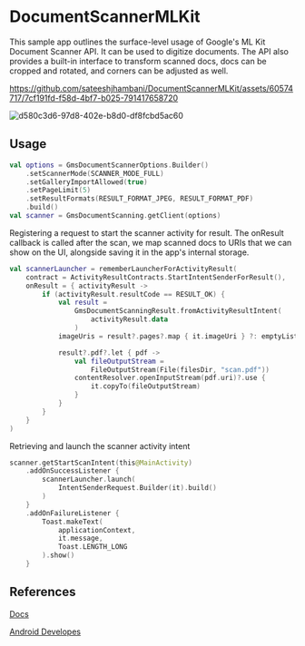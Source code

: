 # DocumentScannerMLKit

This sample app outlines the surface-level usage of Google's ML Kit Document Scanner API. It can be used to digitize documents. The API also provides a built-in interface to transform scanned docs, docs can be cropped and rotated, and corners can be adjusted as well.

https://github.com/sateeshjhambani/DocumentScannerMLKit/assets/60574717/7cf191fd-f58d-4bf7-b025-791417658720

![d580c3d6-97d8-402e-b8d0-df8fcbd5ac60](https://github.com/sateeshjhambani/DocumentScannerMLKit/assets/60574717/24f1f5b1-3228-468b-8410-4c93eab9e66e)

## Usage

```kotlin
val options = GmsDocumentScannerOptions.Builder()
    .setScannerMode(SCANNER_MODE_FULL)
    .setGalleryImportAllowed(true)
    .setPageLimit(5)
    .setResultFormats(RESULT_FORMAT_JPEG, RESULT_FORMAT_PDF)
    .build()
val scanner = GmsDocumentScanning.getClient(options)
```
Registering a request to start the scanner activity for result. The onResult callback is called after the scan, we map scanned docs to URIs that we can show on the UI, alongside saving it in the app's internal storage.

```kotlin
val scannerLauncher = rememberLauncherForActivityResult(
    contract = ActivityResultContracts.StartIntentSenderForResult(),
    onResult = { activityResult ->
        if (activityResult.resultCode == RESULT_OK) {
            val result =
                GmsDocumentScanningResult.fromActivityResultIntent(
                    activityResult.data
                )
            imageUris = result?.pages?.map { it.imageUri } ?: emptyList()

            result?.pdf?.let { pdf ->
                val fileOutputStream =
                    FileOutputStream(File(filesDir, "scan.pdf"))
                contentResolver.openInputStream(pdf.uri)?.use {
                    it.copyTo(fileOutputStream)
                }
            }
        }
    }
)
```
Retrieving and launch the scanner activity intent

```kotlin
scanner.getStartScanIntent(this@MainActivity)
    .addOnSuccessListener {
        scannerLauncher.launch(
            IntentSenderRequest.Builder(it).build()
        )
    }
    .addOnFailureListener {
        Toast.makeText(
            applicationContext,
            it.message,
            Toast.LENGTH_LONG
        ).show()
    }
```

## References

[Docs](https://developers.google.com/ml-kit/vision/doc-scanner)

[Android Developes](https://android-developers.googleblog.com/2024/02/ml-kit-document-scanner-api.html)
